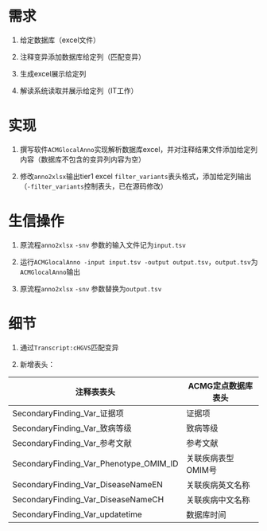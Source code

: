 # 需求

1.  给定数据库（excel文件）

2.  注释变异添加数据库给定列（匹配变异）

3.  生成excel展示给定列

4.  解读系统读取并展示给定列（IT工作）

# 实现

1.  撰写软件`ACMGlocalAnno`实现解析数据库excel，并对注释结果文件添加给定列内容（数据库不包含的变异列内容为空）

2.  修改`anno2xlsx`输出tier1 excel
    `filter_variants`表头格式，添加给定列输出（`-filter_variants`控制表头，已在源码修改）

# 生信操作

1. 原流程`anno2xlsx` `-snv` 参数的输入文件记为`input.tsv`

2. 运行`ACMGlocalAnno -input input.tsv -output
   output.tsv`，`output.tsv`为`ACMGlocalAnno`输出

3. 原流程`anno2xlsx` `-snv` 参数替换为`output.tsv`

# 细节

1.  通过`Transcript:cHGVS`匹配变异

2.  新增表头：

| 注释表表头                                      | ACMG定点数据库表头 |
|--------------------------------------------|-------------|
| SecondaryFinding\_Var\_证据项                 | 证据项         |
| SecondaryFinding\_Var\_致病等级                | 致病等级        |
| SecondaryFinding\_Var\_参考文献                | 参考文献        |
| SecondaryFinding\_Var\_Phenotype\_OMIM\_ID | 关联疾病表型OMIM号 |
| SecondaryFinding\_Var\_DiseaseNameEN       | 关联疾病英文名称    |
| SecondaryFinding\_Var\_DiseaseNameCH       | 关联疾病中文名称    |
| SecondaryFinding\_Var\_updatetime          | 数据库时间       |
